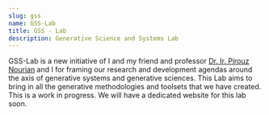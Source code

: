 ```yaml
---
slug: gss
name: GSS-Lab
title: GSS - Lab
description: Generative Science and Systems Lab
---
```


GSS-Lab is a new initiative of I and my friend and professor [Dr. Ir. Pirouz Nourian](https://sites.google.com/site/pirouznourian/about-me?authuser=0) and I for framing our research and development agendas around the axis of generative systems and generative sciences. This Lab aims to bring in all the generative methodologies and toolsets that we have created. This is a work in progress. We will have a dedicated website for this lab soon.

